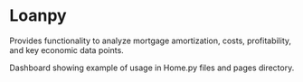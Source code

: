 
# Loanpy

Provides functionality to analyze mortgage amortization, costs, profitability, and key economic data points. 

Dashboard showing example of usage in Home.py files and pages directory.

